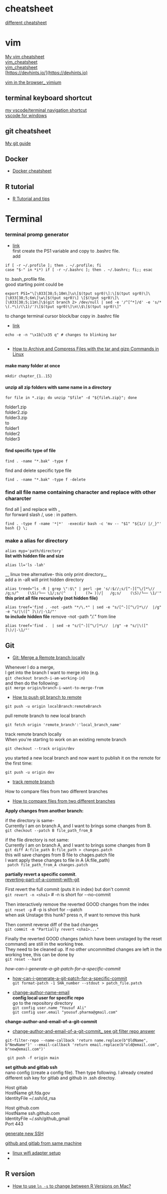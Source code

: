 # cheatsheet

[different cheatsheet](https://devhints.io)  

# vim  
[My vim cheatsheet](https://github.com/Yousuf28/cheatsheet/blob/master/vim.md)  
[vim_cheatsheet](https://vim.rtorr.com/)  
[vim_cheatsheet](https://vimsheet.com/)  
[https://devhints.io/](https://devhints.io)  

[vim in the browser_ vimium](https://github.com/philc/vimium)  

## terminal keyboard shortcut

[my vscode/terminal navigation shortcut](https://github.com/Yousuf28/cheatsheet/blob/master/terminal/terminal.md)  
[vscode for windows](https://code.visualstudio.com/shortcuts/keyboard-shortcuts-windows.pdf)
## git cheatsheet
[My git guide](https://github.com/Yousuf28/cheatsheet/blob/master/gitGuide.md)  

## Docker 
- [Docker cheatsheet](https://github.com/Yousuf28/dockercheatsheets)

## R tutorial

- [R Tutorial and tips](https://github.com/Yousuf28/R_tutorial/blob/master/README.md)

# Terminal

### terminal promp generator
- [link](https://bashrcgenerator.com/)  
first create the PS1 variable and copy to .bashrc file.   
add   
```
if [ -r ~/.profile ]; then . ~/.profile; fi
case "$-" in *i*) if [ -r ~/.bashrc ]; then . ~/.bashrc; fi;; esac
```  

to .bash_profile file.  
good starting point could be   
```
export PS1="\[\033[38;5;10m\]\u\[$(tput sgr0)\]:\[$(tput sgr0)\]\[\033[38;5;6m\]\w\[$(tput sgr0)\] \[$(tput sgr0)\]\[\033[38;5;11m\]\$(git branch 2> /dev/null | sed -e '/^[^*]/d' -e 's/* \(.*\)/(\1)/')\[$(tput sgr0)\]\n\\$\[$(tput sgr0)\]"

```
to change terminal cursor block/bar copy in .bashrc file  
- [link](https://stackoverflow.com/questions/4416909/anyway-change-the-cursor-vertical-line-instead-of-a-box)

```
echo -e -n "\x1b[\x35 q" # changes to blinking bar
```





## 

- [How to Archive and Compress Files with the tar and gizp Commands in Linux](https://www.cherryservers.com/blog/how-to-archive-and-compress-files-with-the-tar-and-gizp-commands-in-linux#:~:text=The%20basic%20difference%20between%20the,files%20while%20gzip%20compresses%20files.)

#### make many folder at once

``` 
mkdir chapter_{1..15}
```

#### unzip all zip folders with same name in a directory

```
for file in *.zip; do unzip "$file" -d "${file%.zip}"; done
```

folder1.zip  
folder2.zip  
folder3.zip  
to   
folder1  
folder2  
folder3  

#### find specific type of file
```
find . -name "*.bak" -type f
```
find and delete specific type file

```
find . -name "*.bak" -type f -delete
```

### find all file name containing character and replace with other chararcter
find all | and replace with _  
for forward slash /, use : in pattern.
```
find . -type f -name '*|*'  -execdir bash -c 'mv -- "$1" "${1// |/_}"' bash {} \;
```

### make a alias for directory  
```alias myp='path/directory'```  
__list with hidden file and size__  

```alias ll='ls -lah'``` 

__ linux tree alternative- this only print directory__  
add a in -aR will print hidden directory  

```alias treed="ls -R | grep \":$\" | perl -pe 's/:$//;s/[^-][^\/]*\//    /g;s/^    (\S)/└── \1/;s/(^    |    (?= ))/│   /g;s/    (\S)/└── \1/'"```
__this print all file recursively (not hidden file)__  

```alias treef='find . -not -path "*/\.*" | sed -e "s/[^-][^\/]*\//  |/g" -e "s/|\([^ ]\)/|-\1/"'```  
__to include hidden file__ remove -not -path "*/\.*" from line     

```alias treef='find .  | sed -e "s/[^-][^\/]*\//  |/g" -e "s/|\([^ ]\)/|-\1/"'```

## Git


- [Git: Merge a Remote branch locally](https://stackoverflow.com/questions/21651185/git-merge-a-remote-branch-locally)  

Whenever I do a merge,   
I get into the branch I want to merge into (e.g.  
```git checkout branch-i-am-working-in```)   
and then do the following:  
```git merge origin/branch-i-want-to-merge-from```  

- [How to push git branch to remote](https://devconnected.com/how-to-push-git-branch-to-remote/)

```
git push -u origin localBranch:remoteBranch
````
pull remote branch to new local branch
 ```
git fetch origin 'remote_branch':'local_branch_name'
 ```
 
track remote branch locally   
When you're starting to work on an existing remote branch  
```
git checkout --track origin/dev
```   
you started a new local branch and now want to publish it on the remote for the first time:  
```
git push -u origin dev  
```  
- [track remote branch](https://www.git-tower.com/learn/git/faq/track-remote-upstream-branch#:~:text=You%20can%20tell%20Git%20to,flag%20with%20%22git%20push%22.)
 
 
How to compare files from two different branches
- [How to compare files from two different branches](https://stackoverflow.com/questions/4099742/how-to-compare-files-from-two-different-branches)

__Apply changes from another branch:__

if the directory is same-  
Currently I am on branch A, and I want to brings some changes from B.  
``` git checkout --patch B file_path_from_B ```  

if the file directory is not same:  
Currently I am on branch A, and I want to brings some changes from B  
``` git diff A:file_path B:file_path > changes.patch ```  
this will save changes from B file to chages.patch file  
I want apply these changes to file in A (A:file_path)  
``` patch file_path_from_A changes.patch```  

__partially revert a specific commit__.  
[reverting-part-of-a-commit-with-git](https://stackoverflow.com/questions/4795600/reverting-part-of-a-commit-with-git)  

First revert the full commit (puts it in index) but don't commit  
```git revert -n <sha1>```    # -n is short for --no-commit    

Then interactively remove the reverted GOOD changes from the index  
```git reset -p```           # -p is short for --patch   
when ask Unstage this hunk? press n, if want to remove this hunk  

Then commit reverse diff of the bad changes  
```git commit -m "Partially revert <sha1>..."```  

Finally the reverted GOOD changes (which have been unstaged by the reset command) are still in the working tree.   
They need to be cleaned up. If no other uncommitted changes are left in the working tree, this can be done by  
```git reset --hard```

_how-can-i-generate-a-git-patch-for-a-specific-commit_  
 - [how-can-i-generate-a-git-patch-for-a-specific-commit](https://stackoverflow.com/questions/6658313/how-can-i-generate-a-git-patch-for-a-specific-commit)  
```git format-patch -1 SHA_number --stdout > patch_file.patch```

- [change-author-name-email](https://www.git-tower.com/learn/git/faq/change-author-name-email)  
__config local user for specific repo__  
go to the repository directory  
``` git config user.name "Yousuf Ali" ```  
``` git config user.email "yousuf.pharma@gmail.com" ```    

__change-author-and-email-of-a-git-commit__   
- [change-author-and-email-of-a-git-commit_ see git filter repo answer](https://stackoverflow.com/questions/2919878/git-rewrite-previous-commit-usernames-and-emails) 

```
git-filter-repo --name-callback 'return name.replace(b"OldName", b"NewName")' --email-callback 'return email.replace(b"old@email.com", b"new@email.com")'
```
``` git push -f origin main```  


__set github and gitlab ssh__  
nano config (create a config file). Then type following. I already created different ssh key for gitlab and github in .ssh directoy.   

Host gitlab  
HostName git.fda.gov  
IdentityFile ~/.ssh/id_rsa  

Host github.com  
HostName ssh.github.com  
IdentityFile ~/.ssh/github_gmail  
Port 443  

[generate new SSH](https://docs.github.com/en/authentication/connecting-to-github-with-ssh/generating-a-new-ssh-key-and-adding-it-to-the-ssh-agent)  

[github and gitlab from same machine](https://medium.com/@viviennediegoencarnacion/manage-github-and-gitlab-accounts-on-single-machine-with-ssh-keys-on-mac-43fda49b7c8d)  

- [linux wifi adapter setup](https://www.jilaxzone.com/2022/09/06/heres-how-to-enable-realtek-rtl8188ftv-wi-fi-adapter-on-linux-ubuntu-beginner-friendly-guide/)
- 
## R version

- [How to use `ln -s` to change between R Versions on Mac?](https://stackoverflow.com/questions/56481250/how-to-use-ln-s-to-change-between-r-versions-on-mac)
